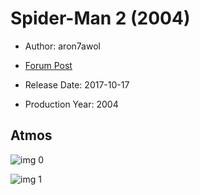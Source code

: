 # Spider-Man 2 (2004)

* Author: aron7awol

* [Forum Post](https://www.avsforum.com/threads/bass-eq-for-filtered-movies.2995212/post-57823872)

* Release Date: 2017-10-17
* Production Year: 2004

## Atmos

![img 0](https://i.imgur.com/cLtB5H3.jpg)

![img 1](https://i.imgur.com/0kgRgyN.jpg)

